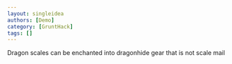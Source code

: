 ```yaml
---
layout: singleidea
authors: [Demo]
category: [GruntHack]
tags: []
---
```

Dragon scales can be enchanted into dragonhide gear that is not scale mail

